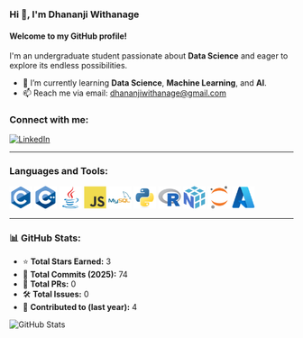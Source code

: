 ### Hi 👋, I'm Dhananji Withanage  
#### Welcome to my GitHub profile!  
I'm an undergraduate student passionate about **Data Science** and eager to explore its endless possibilities.

- 🌱 I’m currently learning **Data Science**, **Machine Learning**, and **AI**.  
- 📫 Reach me via email: [dhananjiwithanage@gmail.com](mailto:dhananjiwithanage@gmail.com)  

### Connect with me:  
[![LinkedIn](https://raw.githubusercontent.com/rahuldkjain/github-profile-readme-generator/master/src/images/icons/Social/linked-in-alt.svg)](https://www.linkedin.com/in/dhananji-withanage-240a0833a)  

---  
### Languages and Tools:  
<p align="left">
  <img src="https://raw.githubusercontent.com/devicons/devicon/master/icons/c/c-original.svg" alt="C" width="40" height="40"/>
  <img src="https://raw.githubusercontent.com/devicons/devicon/master/icons/cplusplus/cplusplus-original.svg" alt="C++" width="40" height="40"/>
  <img src="https://raw.githubusercontent.com/devicons/devicon/master/icons/java/java-original.svg" alt="Java" width="40" height="40"/>
  <img src="https://raw.githubusercontent.com/devicons/devicon/master/icons/javascript/javascript-original.svg" alt="JavaScript" width="40" height="40"/>
  <img src="https://raw.githubusercontent.com/devicons/devicon/master/icons/mysql/mysql-original-wordmark.svg" alt="MySQL" width="40" height="40"/>
  <img src="https://raw.githubusercontent.com/devicons/devicon/master/icons/python/python-original.svg" alt="Python" width="40" height="40"/>
  <img src="https://raw.githubusercontent.com/devicons/devicon/master/icons/r/r-original.svg" alt="R" width="40" height="40"/>
  <img src="https://raw.githubusercontent.com/devicons/devicon/master/icons/numpy/numpy-original.svg" alt="NumPy" width="40" height="40"/>
  <img src="https://raw.githubusercontent.com/devicons/devicon/master/icons/jupyter/jupyter-original.svg" alt="Jupyter" width="40" height="40"/>
  <img src="https://raw.githubusercontent.com/devicons/devicon/master/icons/azure/azure-original.svg" alt="Azure" width="40" height="40"/>
</p>

---  
### 📊 GitHub Stats:  
- ⭐ **Total Stars Earned:** 3  
- 🔄 **Total Commits (2025):** 74  
- 🔀 **Total PRs:** 0  
- 🛠 **Total Issues:** 0  
- 📌 **Contributed to (last year):** 4  

![GitHub Stats](https://github-readme-stats.vercel.app/api?username=Dhananji-Withanage&show_icons=true&theme=dark)
